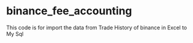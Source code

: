 # binance_fee_accounting
This code is for import the data from Trade History of binance in Excel to My Sql 

